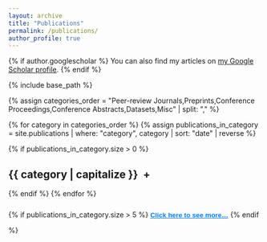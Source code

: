 ```yaml
---
layout: archive
title: "Publications"
permalink: /publications/
author_profile: true
---
```


{% if author.googlescholar %}
  You can also find my articles on [my Google Scholar profile]({{author.googlescholar}}).
{% endif %}

{% include base_path %}

{% assign categories_order = "Peer-review Journals,Preprints,Conference Proceedings,Conference Abstracts,Datasets,Misc" | split: "," %}

{% for category in categories_order %}
  {% assign publications_in_category = site.publications
     | where: "category", category
     | sort: "date"
     | reverse %}

  {% if publications_in_category.size > 0 %}
<h2 class="category-toggle">{{ category | capitalize }} <span class="toggle-icon">+</span></h2>
<div id="publications-{{ category | slugify }}" class="publications-section">
      {% for post in publications_in_category %}
  <div class="publication-item">
    {% include archive-single.html %}
  </div>
{% endfor %}

</div>
  {% endif %}
{% endfor %}

{% if publications_in_category.size > 5 %}
  <button class="load-more-btn">Click here to see more…</button>
{% endif %}


<script>
document.addEventListener('click', function(e) {
  // if a load-more button was clicked…
  if (e.target.matches('.load-more-btn')) {
    var section = e.target.closest('.publications-section');
    section.classList.add('show-all');      // reveal 6+
    e.target.style.display = 'none';        // hide the button
  }
});
</script>


<style>
.category-toggle {
  cursor: pointer;
}

.publications-section {
  display: none;
  margin-bottom: 20px;
}

.toggle-icon {
  margin-left: 5px;
}

/* hide items 6 and up by default */
.publications-section .publication-item:nth-child(n+6) {
  display: none;
}

/* when .show-all is on, reveal them */
.publications-section.show-all .publication-item:nth-child(n+6) {
  display: block;
}

/* style the button */
.load-more-btn {
  background: none;
  border: none;
  color: #007bff;
  font-weight: bold;
  cursor: pointer;
  margin: 1em 0;
  text-decoration: underline;
  padding: 0;
}
.load-more-btn:hover {
  color: #0056b3;
}

</style>